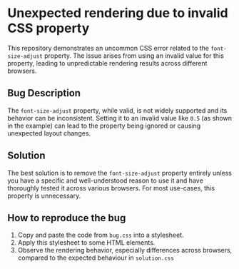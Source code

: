 # Unexpected rendering due to invalid CSS property

This repository demonstrates an uncommon CSS error related to the `font-size-adjust` property. The issue arises from using an invalid value for this property, leading to unpredictable rendering results across different browsers.

## Bug Description

The `font-size-adjust` property, while valid, is not widely supported and its behavior can be inconsistent. Setting it to an invalid value like `0.5` (as shown in the example) can lead to the property being ignored or causing unexpected layout changes.

## Solution

The best solution is to remove the `font-size-adjust` property entirely unless you have a specific and well-understood reason to use it and have thoroughly tested it across various browsers.  For most use-cases, this property is unnecessary.

## How to reproduce the bug

1. Copy and paste the code from `bug.css` into a stylesheet.
2. Apply this stylesheet to some HTML elements.
3. Observe the rendering behavior, especially differences across browsers, compared to the expected behaviour in `solution.css`